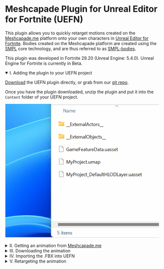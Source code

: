 # Meshcapade Plugin for Unreal Editor for Fortnite (UEFN)

<!--
remove this once the page is actually live
<p class='hidden'>For a better viewing experience, visit our <a href='https://me.meshcapade.com/integrations/uefn'>webpage</a>.</p>
-->

This plugin allows you to quickly retarget motions created on the [Meshcapade.me](https://me.meshcapade.com/) platform onto your own characters in [Unreal Editor for Fortnite](https://store.epicgames.com/en-US/p/fortnite--uefn). Bodies created on the Meshcapade platform are created using the [SMPL](https://smpl.is.tue.mpg.de/) core technology, and are thus referred to as [SMPL-bodies](https://smpl.is.tue.mpg.de/license.html).

This plugin was developed in Fortnite 29.20 (Unreal Engine: 5.4.0).  Unreal Engine for Fortnite is currently in Beta.

<details open>
<summary>I. Adding the plugin to your UEFN project</summary>

[Download](https://github.com/Meshcapade/mc-uefn/releases/latest/download/mc-uefn.zip) the UEFN plugin directly, or grab from our [git repo](https://github.com/Meshcapade/mc-uefn).

Once you have the plugin downloaded, unzip the plugin and put it into the `Content` folder of your UEFN project.

![adding plugins to unreal project](images/readme_add_to_project.gif) 

<details>
<summary>II. Getting an animation from <a href='https://me.meshcapade.com' target='_blank'>Meshcapade.me</a></summary>

Currently, there are two ways to get animations from [Meshcapade.me](https://me.meshcapade.com/):
- [Motion from video](https://me.meshcapade.com/from-videos) - extract the human motion from a video.

- [Motion from text](https://me.meshcapade.com/editor) - find a human motion in our library of thousands of motions.

### A. [Motion from video](https://me.meshcapade.com/from-videos)
To get an animation from a video, visit the Meshcapade [motion from video](https://me.meshcapade.com/from-videos) page.  Follow the prompts until you've created an animated avatar.

![from video](images/readme_afv00.png)

### B. [Motion from text](https://me.meshcapade.com/editor)
To search for a motion from our motion library, visit the Meshcapade [editor](https://me.meshcapade.com/editor) page. On the top right, there is a search box where you can find animation.  Once you've found the animation you want, save the avatar into your vault.

![from text](images/readme_tmr00.png) 

</details>

<details id='downloading'>
<summary>III. Downloading the animation </summary>

Go to your [avatar vault](https://me.meshcapade.com/vault), and click the `...` on the top right corner of the avatar containing the motion you'd like to download, and click `download`.  In the download options, make sure that `file format` is `.FBX` (`.OBJ` has no motion) and that `Pose/Motion` is `Captured Motion`.  For `compatibility mode`, select `Unreal - no blend shapes`.

![download](images/readme_download00.png)

</details>

<details id='importing'>
<summary>IV. Importing the .FBX into UEFN</summary>

With the .FBX downloaded, import it into your UEFN project (File > Import).

Set the skeleton to `SK_MeshcapadeBody`.

📝 Make sure that `Import Animation` is checked.

![import00](images/readme_import00.png)

</details>

<details>
<summary>V. Retargeting the animation</summary>

In UEFN, the process of transferring an animation from one character to another is called retargeting.  This plugin comes with a SMPL-body to Fortnite retargeter.

### A. Using the Retargeter

To retarget an animaiton from a SMPL-body onto a Fortnite character, right click on an animation and choose `Retarget Animations`

![retargeting00](images/readme_retargeting00.png)

To use our retargeter:
- Uncheck `Auto Generate Retargeter`
- Change the Retarget Asset to `RTG_Meshcapade_to_FN`
- Double click the animation you'd like to retarget (`AS_Soccer` in this example)
- Then select `Export Animations`

![retargeting01](images/readme_retargeting01.png)

Choose where you would like to export it, and then click export.

You can now use this animation with any Fortnite character.  For example, the video below has the retargeted soccer animation assigned to the `Custom Idle` variable on several Fortnite `Character Device` objects.

![retargeting02](images/readme_retargeting02.png)

[![Retargeting Example](images/readme_preview_retargetingexample.png)](https://youtu.be/HimMaKC5-ew "Retarget Example")

</details>